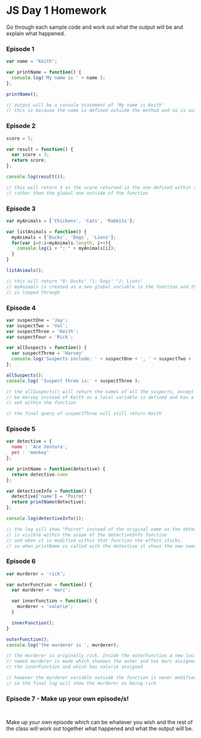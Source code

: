 # JS Day 1 Homework

Go through each sample code and work out what the output will be and explain what happened.

### Episode 1
```js
var name = 'Keith';

var printName = function() {
  console.log('My name is ' + name );
};

printName();

// output will be a console statement of 'My name is Keith'
// this is because the name is defined outside the method and so is available within

```


### Episode 2
```js
score = 5;

var result = function() {
  var score = 3;
  return score;
};

console.log(result());

// this will return 3 as the score returned is the one defined within the function
// rather than the global one outside of the function

```

### Episode 3
```js
var myAnimals = ['Chickens', 'Cats', 'Rabbits'];

var listAnimals = function() {
  myAnimals = ['Ducks', 'Dogs', 'Lions'];
  for(var i=0;i<myAnimals.length; i++){
    console.log(i + ": " + myAnimals[i]);
  }
}

listAnimals();

// this will return "0: Ducks" "1: Dogs" "2: Lions"
// myAnimals is created as a new global variable in the function and that is what
// is looped through

```

### Episode 4

```js
var suspectOne = 'Jay';
var suspectTwo = 'Val';
var suspectThree = 'Keith';
var suspectFour = 'Rick';

var allSuspects = function() {
  var suspectThree = 'Harvey'
  console.log('Suspects include: ' + suspectOne + ', ' + suspectTwo + ', ' + suspectThree + ', ' + suspectFour)
};

allSuspects();
console.log( 'Suspect three is:' + suspectThree );

// the allSuspects() will return the names of all the suspects, except suspectThree will
// be Harvey instead of Keith as a local variable is defined and has a different value
// set within the function

// the final query of suspectThree will still return Keith

```

### Episode 5

```js
var detective = {
  name : 'Ace Ventura',
  pet : 'monkey'
};

var printName = function(detective) {
  return detective.name
};

var detectiveInfo = function() {
  detective['name'] = 'Poirot'
  return printName(detective);
};

console.log(detectiveInfo());

// the log will show "Poirot" instead of the original name as the detective object
// is visible within the scope of the detectiveInfo function
// and when it is modified within that function the effect sticks.
// so when printName is called with the detective it shows the new name

```

### Episode 6
```js
var murderer = 'rick';

var outerFunction = function() {
  var murderer = 'marc';

  var innerFunction = function() {
    murderer = 'valerie';
  }

  innerFunction();
}

outerFunction();
console.log('the murderer is ', murderer);

// the murderer is originally rick. Inside the outerFunction a new local variable
// named murderer is made which shadows the outer and has marc assigned. This is then called within
// the innerFunction and which has valerie assigned

// however the murderer variable outside the function is never modified
// so the final log will show the murderer as being rick

```

### Episode 7 - Make up your own episode/s!
```js



```
Make up your own episode which can be whatever you wish and the rest of the class will work out together what happened and what the output will be.
